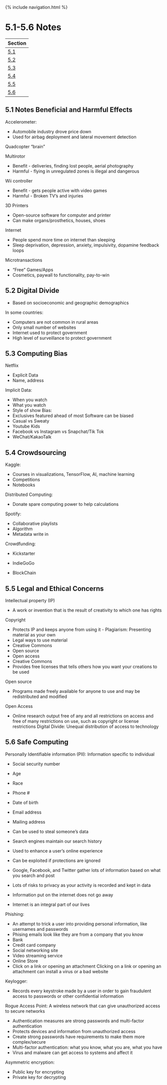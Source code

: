 {% include navigation.html %}

# 5.1-5.6 Notes
 Section |
| --- |
[5.1](#51-notes-beneficial-and-harmful-effects) |
[5.2](#52-digital-divide) |
[5.3](#53-computing-bias) |
[5.4](#54-crowdsourcing) |
[5.5](#55-legal-and-ethical-concerns) |
[5.6](#56-safe-computing) |

## 5.1 Notes Beneficial and Harmful Effects
Accelerometer:
- Automobile industry drove price down
- Used for airbag deployment and lateral movement detection

Quadcopter “brain”

Multirotor
- Benefit - deliveries, finding lost people, aerial photography
- Harmful - flying in unregulated zones is illegal and dangerous

Wii controller
- Benefit - gets people active with video games
- Harmful - Broken TV’s and injuries
 
3D Printers
- Open-source software for computer and printer
- Can make organs/prosthetics, houses, shoes

Internet
- People spend more time on internet than sleeping
- Sleep deprivation, depression, anxiety, impulsivity, dopamine feedback loops

Microtransactions
- “Free” Games/Apps
- Cosmetics, paywall to functionality, pay-to-win


## 5.2 Digital Divide
- Based on socioeconomic and geographic demographics

In some countries:
- Computers are not common in rural areas
- Only small number of websites
- Internet used to protect government
- High level of surveillance to protect government


## 5.3 Computing Bias
Netflix
- Explicit Data
- Name, address

Implicit Data:
- When you watch
- What you watch
- Style of show
 Bias:
- Exclusives featured ahead of most Software can be biased
- Casual vs Sweaty
- Youtube Kids
- Facebook vs Instagram vs Snapchat/Tik Tok
- WeChat/KakaoTalk


## 5.4 Crowdsourcing
Kaggle:
- Courses in visualizations, TensorFlow, AI, machine learning
- Competitions
- Notebooks

Distributed Computing:
- Donate spare computing power to help calculations

Spotify:
- Collaborative playlists
- Algorithm
- Metadata write in

Crowdfunding:
- Kickstarter
- IndieGoGo

- BlockChain


## 5.5 Legal and Ethical Concerns
Intellectual property (IP)
- A work or invention that is the result of creativity to which one has rights

Copyright
- Protects IP and keeps anyone from using it
- Plagiarism: Presenting material as your own
- Legal ways to use material
- Creative Commons
- Open source
- Open access
- Creative Commons
- Provides free licenses that tells others how you want your creations to be used

Open source
- Programs made freely available for anyone to use and may be redistributed and modified

Open Access
- Online research output free of any and all restrictions on access and free of many restrictions on use, such as copyright or license restrictions
Digital Divide: Unequal distribution of access to technology


## 5.6 Safe Computing
Personally Identifiable information (PII): Information specific to individual
- Social security number
- Age
- Race
- Phone #
- Date of birth
- Email address
- Mailing address
- Can be used to steal someone’s data
- Search engines maintain our search history
- Used to enhance a user’s online experience
- Can be exploited if protections are ignored

- Google, Facebook, and Twitter gather lots of information based on what you search and post
- Lots of risks to privacy as your activity is recorded and kept in data
- Information put on the internet does not go away
- Internet is an integral part of our lives

Phishing:
- An attempt to trick a user into providing personal information, like usernames and passwords
- Phising emails look like they are from a company that you know
- Bank
- Credit card company
- Social networking site
- Video streaming service
- Online Store
- Click on a link or opening an attachment
Clicking on a link or opening an attachment can install a virus or a bad website

Keylogger:
- Records every keystroke made by a user in order to gain fraudulent access to passwords or other confidential information

Rogue Access Point: A wireless network that can give unauthorized access to secure networks
- Authentication measures are strong passwords and multi-factor authentication
- Protects devices and information from unauthorized access
- Create strong passwords have requirements to make them more complex/secure
- Multi-factor authentication: what you know, what you are, what you have
- Virus and malware can get access to systems and affect it

Asymmetric encryption:
- Public key for encrypting
- Private key for decrypting


